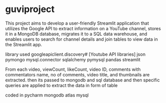 # guviproject
This project aims to develop a user-friendly Streamlit application that utilizes the Google API to extract information on a YouTube channel, stores it in a MongoDB database, migrates it to a SQL data warehouse, and enables users to search for channel details and join tables to view data in the Streamlit app.

library used 
googleapiclient.discovery# [Youtube API libraries]
json
pymongo
mysql.connector
sqlalchemy
pymysql
pandas
streamlit 

From each video, viewCount, likeCount, video ID, comments with commentators name, no of comments, video title, and thumbnails are extracted.
then its passed to mongodb and sql database and then specific queries are applied to extract the data in form of table 

coded in pycharm
mongodb atlas 
mysql

